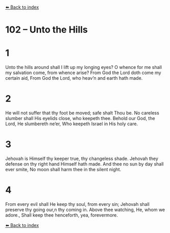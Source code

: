 [⬅️ Back to index](../README.md)

# 102 – Unto the Hills


# 1
Unto the hills around shall I lift up my longing eyes?
O whence for me shall my salvation come, from whence arise?
From God the Lord doth come my certain aid,
From God the Lord, who heav’n and earth hath made.

# 2
He will not suffer that thy foot be moved; safe shalt Thou be.
No careless slumber shall His eyelids close, who keepeth thee.
Behold our God, the Lord, He slumbereth ne’er,
Who keepeth Israel in His holy care.

# 3
Jehovah is Himself thy keeper true, thy changeless shade.
Jehovah they defense on thy right hand Himself hath made.
And thee no sun by day shall ever smite,
No moon shall harm thee in the silent night.

# 4
From every evil shall He keep thy soul, from every sin;
Jehovah shall preserve thy going our,n thy coming in.
Above thee watching, He, whom we adore.,
Shall keep thee henceforth, yea, forevermore.

[⬅️ Back to index](../README.md)
